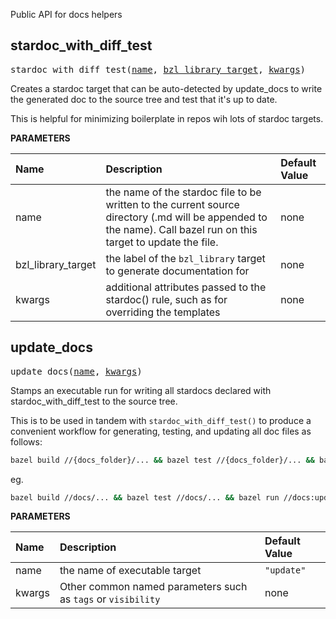 <!-- Generated with Stardoc: http://skydoc.bazel.build -->

Public API for docs helpers

<a id="stardoc_with_diff_test"></a>

## stardoc_with_diff_test

<pre>
stardoc_with_diff_test(<a href="#stardoc_with_diff_test-name">name</a>, <a href="#stardoc_with_diff_test-bzl_library_target">bzl_library_target</a>, <a href="#stardoc_with_diff_test-kwargs">kwargs</a>)
</pre>

Creates a stardoc target that can be auto-detected by update_docs to write the generated doc to the source tree and test that it's up to date.

This is helpful for minimizing boilerplate in repos wih lots of stardoc targets.


**PARAMETERS**


| Name  | Description | Default Value |
| :------------- | :------------- | :------------- |
| <a id="stardoc_with_diff_test-name"></a>name |  the name of the stardoc file to be written to the current source directory (.md will be appended to the name). Call bazel run on this target to update the file.   |  none |
| <a id="stardoc_with_diff_test-bzl_library_target"></a>bzl_library_target |  the label of the <code>bzl_library</code> target to generate documentation for   |  none |
| <a id="stardoc_with_diff_test-kwargs"></a>kwargs |  additional attributes passed to the stardoc() rule, such as for overriding the templates   |  none |


<a id="update_docs"></a>

## update_docs

<pre>
update_docs(<a href="#update_docs-name">name</a>, <a href="#update_docs-kwargs">kwargs</a>)
</pre>

Stamps an executable run for writing all stardocs declared with stardoc_with_diff_test to the source tree.

This is to be used in tandem with `stardoc_with_diff_test()` to produce a convenient workflow
for generating, testing, and updating all doc files as follows:

``` bash
bazel build //{docs_folder}/... && bazel test //{docs_folder}/... && bazel run //{docs_folder}:update
```

eg.

``` bash
bazel build //docs/... && bazel test //docs/... && bazel run //docs:update
```


**PARAMETERS**


| Name  | Description | Default Value |
| :------------- | :------------- | :------------- |
| <a id="update_docs-name"></a>name |  the name of executable target   |  <code>"update"</code> |
| <a id="update_docs-kwargs"></a>kwargs |  Other common named parameters such as <code>tags</code> or <code>visibility</code>   |  none |


